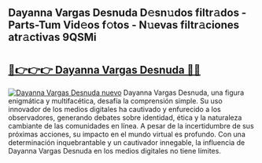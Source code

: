 ## Dayanna Vargas Desnuda D𝚎sn𝚞dos filtr𝚊dos - Parts-Tum Vid𝚎os f𝚘tos - N𝚞evas filtr𝚊ciones atr𝚊ctivas 9QSMi

# <h2><a href="http://mbdbf51.tromn.icu/?c=Dayanna+Vargas+Desnuda">🔗👉👉👉 Dayanna Vargas Desnuda 🔗🔗</a></h2>

[![Dayanna Vargas Desnuda nuevo](https://i.imgur.com/pEAQMta.gif)](http://mbdbf51.tromn.icu/?c=Dayanna+Vargas+Desnuda)
Dayanna Vargas Desnuda, una figura enigmática y multifacética, desafía la comprensión simple. Su uso innovador de los medios digitales ha cautivado y enfurecido a los observadores, generando debates sobre identidad, ética y la naturaleza cambiante de las comunidades en línea. A pesar de la incertidumbre de sus próximas acciones, su impacto en el mundo virtual es profundo. Con una determinación inquebrantable y un cautivador innegable, la influencia de Dayanna Vargas Desnuda en los medios digitales no tiene límites.

